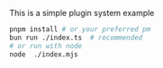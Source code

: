 This is a simple plugin system example

```bash
pnpm install # or your preferred pm
bun run ./index.ts  # recommended
# or run with node
node  ./index.mjs
```
